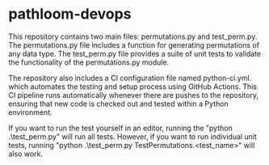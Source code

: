# pathloom-devops

This repository contains two main files: permutations.py and test_perm.py. The permutations.py file 
includes a function for generating permutations of any data type. The test_perm.py file provides a 
suite of unit tests to validate the functionality of the permutations.py module.

The repository also includes a CI configuration file named python-ci.yml. which automates the testing
and setup process using GitHub Actions. This CI pipeline runs automatically whenever there are pushes
to the repository, ensuring that new code is checked out and tested within a Python environment.

If you want to run the test yourself in an editor, running the "python .\test_perm.py" will run all tests.
However, if you want to run individual unit tests, running "python .\test_perm.py TestPermutations.<test_name>"
will also work.
